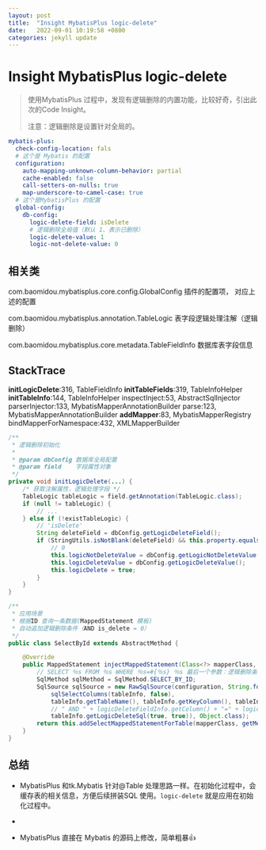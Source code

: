 ```yaml
---
layout: post
title:  "Insight MybatisPlus logic-delete"
date:   2022-09-01 10:19:58 +0800
categories: jekyll update
---
```

# Insight MybatisPlus logic-delete

> 使用MybatisPlus 过程中，发现有逻辑删除的内置功能，比较好奇，引出此次的Code Insight。
> 
> 注意：逻辑删除是设置针对全局的。

```yaml
mybatis-plus:
  check-config-location: fals
  # 这个是 Mybatis 的配置
  configuration:
    auto-mapping-unknown-column-behavior: partial
    cache-enabled: false
    call-setters-on-nulls: true
    map-underscore-to-camel-case: true
  # 这个是MybatisPlus 的配置
  global-config:
    db-config:
      logic-delete-field: isDelete
      # 逻辑删除全局值（默认 1、表示已删除）
      logic-delete-value: 1
      logic-not-delete-value: 0
```

## 相关类

com.baomidou.mybatisplus.core.config.GlobalConfig 插件的配置项， 对应上述的配置

com.baomidou.mybatisplus.annotation.TableLogic  表字段逻辑处理注解（逻辑删除）

com.baomidou.mybatisplus.core.metadata.TableFieldInfo 数据库表字段信息

## StackTrace

**initLogicDelete**:316, TableFieldInfo 
**initTableFields**:319, TableInfoHelper
**initTableInfo**:144, TableInfoHelper 
inspectInject:53, AbstractSqlInjector 
parserInjector:133, MybatisMapperAnnotationBuilder
parse:123, MybatisMapperAnnotationBuilder 
**addMapper**:83, MybatisMapperRegistry
bindMapperForNamespace:432, XMLMapperBuilder

```java
/**
 * 逻辑删除初始化
 *
 * @param dbConfig 数据库全局配置
 * @param field    字段属性对象
 */
private void initLogicDelete(...) {
    /* 获取注解属性，逻辑处理字段 */
    TableLogic tableLogic = field.getAnnotation(TableLogic.class);
    if (null != tableLogic) {
        // ...
    } else if (!existTableLogic) {
        // 'isDelete'
        String deleteField = dbConfig.getLogicDeleteField();
        if (StringUtils.isNotBlank(deleteField) && this.property.equals(deleteField)) {
            // 0
            this.logicNotDeleteValue = dbConfig.getLogicNotDeleteValue();
            this.logicDeleteValue = dbConfig.getLogicDeleteValue();
            this.logicDelete = true;
        }
    }
}
```

```java
/**
 * 应用场景
 * 根据ID 查询一条数据(MappedStatement 模板)
 * 自动追加逻辑删除条件（AND is_delete = 0）
 */
public class SelectById extends AbstractMethod {

    @Override
    public MappedStatement injectMappedStatement(Class<?> mapperClass, Class<?> modelClass, TableInfo tableInfo) {
        // SELECT ％s FROM ％s WHERE ％s=#{％s} ％s 最后一个参数：逻辑删除条件
        SqlMethod sqlMethod = SqlMethod.SELECT_BY_ID;
        SqlSource sqlSource = new RawSqlSource(configuration, String.format(sqlMethod.getSql(),
            sqlSelectColumns(tableInfo, false),
            tableInfo.getTableName(), tableInfo.getKeyColumn(), tableInfo.getKeyProperty(),
            // " AND " + logicDeleteFieldInfo.getColumn() + "=" + logicDeleteFieldInfo.getLogicNotDeleteValue();
            tableInfo.getLogicDeleteSql(true, true)), Object.class);
        return this.addSelectMappedStatementForTable(mapperClass, getMethod(sqlMethod), sqlSource, tableInfo);
    }
}
```

## 总结

- MybatisPlus 和tk.Mybatis 针对@Table 处理思路一样。在初始化过程中，会缓存表的相关信息，方便后续拼装SQL 使用。`logic-delete` 就是应用在初始化过程中。

- 

- MybatisPlus 直接在 Mybatis 的源码上修改，简单粗暴👍
